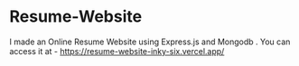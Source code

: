 # Resume-Website
I made an Online Resume Website using Express.js and Mongodb . You can access it at - https://resume-website-inky-six.vercel.app/
